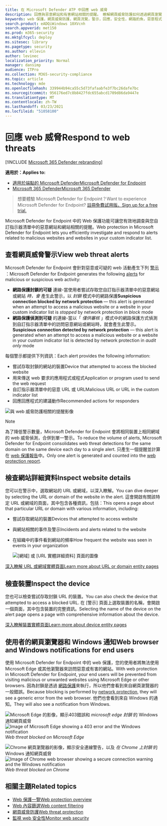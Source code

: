 ```yaml
---
title: 在 Microsoft Defender ATP 中回應 web 威脅
description: 回應與惡意網站和有害網站相關的提醒。 瞭解網頁威脅防護如何透過網頁瀏覽器和 Windows 通知通知使用者
keywords: web 保護，網頁威脅防護，網頁流覽，警示，回應，安全性，網路釣魚，惡意程式碼，exploit，網站，網路保護，Edge，Internet Explorer，Chrome，Firefox，網頁瀏覽器，通知，使用者，Windows 通知，封鎖頁面
search.product: eADQiWindows 10XVcnh
search.appverid: met150
ms.prod: m365-security
ms.mktglfcycl: deploy
ms.sitesec: library
ms.pagetype: security
ms.author: ellevin
author: levinec
localization_priority: Normal
manager: dansimp
audience: ITPro
ms.collection: M365-security-compliance
ms.topic: article
ms.technology: mde
ms.openlocfilehash: 339944b94ca55c5d73fafaabfe3f7bc26dafe7bc
ms.sourcegitcommit: 956176ed7c8b8427fdc655abcd1709d86da9447e
ms.translationtype: MT
ms.contentlocale: zh-TW
ms.lasthandoff: 03/23/2021
ms.locfileid: "51058100"
---
```

# <a name="respond-to-web-threats"></a><span data-ttu-id="941ef-105">回應 web 威脅</span><span class="sxs-lookup"><span data-stu-id="941ef-105">Respond to web threats</span></span>

[!INCLUDE [Microsoft 365 Defender rebranding](../../includes/microsoft-defender.md)]

<span data-ttu-id="941ef-106">**適用於：**</span><span class="sxs-lookup"><span data-stu-id="941ef-106">**Applies to:**</span></span>
- [<span data-ttu-id="941ef-107">適用於端點的 Microsoft Defender</span><span class="sxs-lookup"><span data-stu-id="941ef-107">Microsoft Defender for Endpoint</span></span>](https://go.microsoft.com/fwlink/p/?linkid=2146631)
- [<span data-ttu-id="941ef-108">Microsoft 365 Defender</span><span class="sxs-lookup"><span data-stu-id="941ef-108">Microsoft 365 Defender</span></span>](https://go.microsoft.com/fwlink/?linkid=2118804)

><span data-ttu-id="941ef-109">想要體驗 Microsoft Defender for Endpoint？</span><span class="sxs-lookup"><span data-stu-id="941ef-109">Want to experience Microsoft Defender for Endpoint?</span></span> [<span data-ttu-id="941ef-110">註冊免費試用版。</span><span class="sxs-lookup"><span data-stu-id="941ef-110">Sign up for a free trial.</span></span>](https://www.microsoft.com/microsoft-365/windows/microsoft-defender-atp?ocid=docs-wdatp-main-abovefoldlink&rtc=1)

<span data-ttu-id="941ef-111">Microsoft Defender for Endpoint 中的 Web 保護功能可讓您有效地調查與您自訂指示器清單中的惡意網站和網站相關的提醒。</span><span class="sxs-lookup"><span data-stu-id="941ef-111">Web protection in Microsoft Defender for Endpoint lets you efficiently investigate and respond to alerts related to malicious websites and websites in your custom indicator list.</span></span>

## <a name="view-web-threat-alerts"></a><span data-ttu-id="941ef-112">查看網頁威脅警示</span><span class="sxs-lookup"><span data-stu-id="941ef-112">View web threat alerts</span></span>
<span data-ttu-id="941ef-113">Microsoft Defender for Endpoint 會針對惡意或可疑的 web 活動產生下列 [警示](manage-alerts.md) ：</span><span class="sxs-lookup"><span data-stu-id="941ef-113">Microsoft Defender for Endpoint generates the following [alerts](manage-alerts.md) for malicious or suspicious web activity:</span></span>
- <span data-ttu-id="941ef-114">**網路保護封鎖的可疑** 連線-當使用者嘗試存取您自訂指示器清單中的惡意網站或網站 *時，會* 產生此警示，以 *封鎖* 模式中的網路保護</span><span class="sxs-lookup"><span data-stu-id="941ef-114">**Suspicious connection blocked by network protection** — this alert is generated when an attempt to access a malicious website or a website in your custom indicator list is *stopped* by network protection in *block* mode</span></span>
- <span data-ttu-id="941ef-115">**網路保護偵測到可疑** 的連線-當以「 *僅供審核* 」模式中的網路保護方式偵測到自訂指示器清單中的訪問惡意網站或網站時，就會產生此警示。</span><span class="sxs-lookup"><span data-stu-id="941ef-115">**Suspicious connection detected by network protection** — this alert is generated when an attempt to access a malicious website or a website in your custom indicator list is detected by network protection in *audit only* mode</span></span>

<span data-ttu-id="941ef-116">每個警示都提供下列資訊：</span><span class="sxs-lookup"><span data-stu-id="941ef-116">Each alert provides the following information:</span></span> 
- <span data-ttu-id="941ef-117">嘗試存取封鎖的網站的裝置</span><span class="sxs-lookup"><span data-stu-id="941ef-117">Device that attempted to access the blocked website</span></span>
- <span data-ttu-id="941ef-118">用來傳送 web 要求的應用程式或程式</span><span class="sxs-lookup"><span data-stu-id="941ef-118">Application or program used to send the web request</span></span>
- <span data-ttu-id="941ef-119">自訂指示器清單中的惡意 URL 或 URL</span><span class="sxs-lookup"><span data-stu-id="941ef-119">Malicious URL or URL in the custom indicator list</span></span>
- <span data-ttu-id="941ef-120">回應回應程式的建議動作</span><span class="sxs-lookup"><span data-stu-id="941ef-120">Recommended actions for responders</span></span>

![與 web 威脅防護相關的提醒影像](images/wtp-alert.png)

>[!Note]
><span data-ttu-id="941ef-122">為了降低警示數量，Microsoft Defender for Endpoint 會將相同裝置上相同網域的 web 威脅偵測，合併到單一警示。</span><span class="sxs-lookup"><span data-stu-id="941ef-122">To reduce the volume of alerts, Microsoft Defender for Endpoint consolidates web threat detections for the same domain on the same device each day to a single alert.</span></span> <span data-ttu-id="941ef-123">只產生一個提醒並計算在 [web 保護報告](web-protection-monitoring.md)中。</span><span class="sxs-lookup"><span data-stu-id="941ef-123">Only one alert is generated and counted into the [web protection report](web-protection-monitoring.md).</span></span>

## <a name="inspect-website-details"></a><span data-ttu-id="941ef-124">檢查網站詳細資料</span><span class="sxs-lookup"><span data-stu-id="941ef-124">Inspect website details</span></span>
<span data-ttu-id="941ef-125">您可以在警示中，選取網站的 URL 或網域，以深入瞭解。</span><span class="sxs-lookup"><span data-stu-id="941ef-125">You can dive deeper by selecting the URL or domain of the website in the alert.</span></span> <span data-ttu-id="941ef-126">這會開啟有關該特定 URL 或網域的頁面，其中包含各種資訊，包括：</span><span class="sxs-lookup"><span data-stu-id="941ef-126">This opens a page about that particular URL or domain with various information, including:</span></span>
- <span data-ttu-id="941ef-127">嘗試存取網站的裝置</span><span class="sxs-lookup"><span data-stu-id="941ef-127">Devices that attempted to access website</span></span>
- <span data-ttu-id="941ef-128">與網站相關的事件及警示</span><span class="sxs-lookup"><span data-stu-id="941ef-128">Incidents and alerts related to the website</span></span>
- <span data-ttu-id="941ef-129">在組織中的事件看到網站的頻率</span><span class="sxs-lookup"><span data-stu-id="941ef-129">How frequent the website was seen in events in your organization</span></span>

    ![[網域] 或 [URL 實體詳細資料] 頁面的圖像](images/wtp-website-details.png)

[<span data-ttu-id="941ef-131">深入瞭解 URL 或網域實體頁面</span><span class="sxs-lookup"><span data-stu-id="941ef-131">Learn more about URL or domain entity pages</span></span>](investigate-domain.md)

## <a name="inspect-the-device"></a><span data-ttu-id="941ef-132">檢查裝置</span><span class="sxs-lookup"><span data-stu-id="941ef-132">Inspect the device</span></span>
<span data-ttu-id="941ef-133">您也可以檢查嘗試存取封鎖 URL 的裝置。</span><span class="sxs-lookup"><span data-stu-id="941ef-133">You can also check the device that attempted to access a blocked URL.</span></span> <span data-ttu-id="941ef-134">在 [警示] 頁面上選取裝置的名稱，會開啟一個頁面，其中包含裝置的完整資訊。</span><span class="sxs-lookup"><span data-stu-id="941ef-134">Selecting the name of the device on the alert page opens a page with comprehensive information about the device.</span></span>

[<span data-ttu-id="941ef-135">深入瞭解裝置實體頁面</span><span class="sxs-lookup"><span data-stu-id="941ef-135">Learn more about device entity pages</span></span>](investigate-machines.md)

## <a name="web-browser-and-windows-notifications-for-end-users"></a><span data-ttu-id="941ef-136">使用者的網頁瀏覽器和 Windows 通知</span><span class="sxs-lookup"><span data-stu-id="941ef-136">Web browser and Windows notifications for end users</span></span>

<span data-ttu-id="941ef-137">使用 Microsoft Defender for Endpoint 中的 web 保護，您的使用者將無法使用 Microsoft Edge 或其他瀏覽器來訪問惡意或有害的網站。</span><span class="sxs-lookup"><span data-stu-id="941ef-137">With web protection in Microsoft Defender for Endpoint, your end users will be prevented from visiting malicious or unwanted websites using Microsoft Edge or other browsers.</span></span> <span data-ttu-id="941ef-138">因為封鎖是透過 [網路保護](network-protection.md)來執行，所以他們會看到來自網頁瀏覽器的一般錯誤。</span><span class="sxs-lookup"><span data-stu-id="941ef-138">Because blocking is performed by [network protection](network-protection.md), they will see a generic error from the web browser.</span></span> <span data-ttu-id="941ef-139">他們也會看到來自 Windows 的通知。</span><span class="sxs-lookup"><span data-stu-id="941ef-139">They will also see a notification from Windows.</span></span>

<span data-ttu-id="941ef-140">![Microsoft Edge 的影像，顯示403錯誤和 ](images/wtp-browser-blocking-page.png)
 *microsoft edge 封鎖* 的 Windows 通知網頁威脅</span><span class="sxs-lookup"><span data-stu-id="941ef-140">![Image of Microsoft Edge showing a 403 error and the Windows notification](images/wtp-browser-blocking-page.png)
*Web threat blocked on Microsoft Edge*</span></span>

<span data-ttu-id="941ef-141">![Chrome 網頁瀏覽器的影像，顯示安全連線警告，以及 ](images/wtp-chrome-browser-blocking-page.png)
 *在 Chrome 上封鎖* 的 Windows 通知網頁威脅</span><span class="sxs-lookup"><span data-stu-id="941ef-141">![Image of Chrome web browser showing a secure connection warning and the Windows notification](images/wtp-chrome-browser-blocking-page.png)
*Web threat blocked on Chrome*</span></span>

## <a name="related-topics"></a><span data-ttu-id="941ef-142">相關主題</span><span class="sxs-lookup"><span data-stu-id="941ef-142">Related topics</span></span>
- [<span data-ttu-id="941ef-143">Web 保護一覽</span><span class="sxs-lookup"><span data-stu-id="941ef-143">Web protection overview</span></span>](web-protection-overview.md)
- [<span data-ttu-id="941ef-144">Web 內容篩選</span><span class="sxs-lookup"><span data-stu-id="941ef-144">Web content filtering</span></span>](web-content-filtering.md)
- [<span data-ttu-id="941ef-145">網頁威脅防護</span><span class="sxs-lookup"><span data-stu-id="941ef-145">Web threat protection</span></span>](web-threat-protection.md)
- [<span data-ttu-id="941ef-146">監視 web 安全性</span><span class="sxs-lookup"><span data-stu-id="941ef-146">Monitor web security</span></span>](web-protection-monitoring.md)
